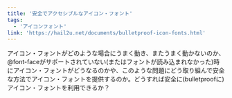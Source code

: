```yaml
---
title: '安全でアクセシブルなアイコン・フォント'
tags:
  - 'アイコンフォント'
link: 'https://hail2u.net/documents/bulletproof-icon-fonts.html'
---
```


アイコン・フォントがどのような場合にうまく動き、またうまく動かないのか、@font-faceがサポートされていない(またはフォントが読み込まれなかった)時にアイコン・フォントがどうなるのかや、このような問題にどう取り組んで安全な方法でアイコン・フォントを提供するのか。どうすれば安全に(bulletproofに)アイコン・フォントを利用できるか？

